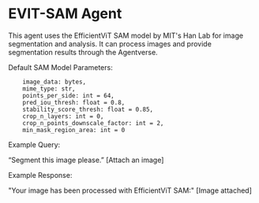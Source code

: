 # EVIT-SAM Agent

This agent uses the EfficientViT SAM model by MIT's Han Lab for image segmentation and analysis.
It can process images and provide segmentation results through the Agentverse.

Default SAM Model Parameters:

```
    image_data: bytes,
    mime_type: str,
    points_per_side: int = 64,
    pred_iou_thresh: float = 0.8,
    stability_score_thresh: float = 0.85,
    crop_n_layers: int = 0,
    crop_n_points_downscale_factor: int = 2,
    min_mask_region_area: int = 0
```

Example Query:

“Segment this image please.”
[Attach an image]

Example Response:

"Your image has been processed with EfficientViT SAM:"
[Image attached]
